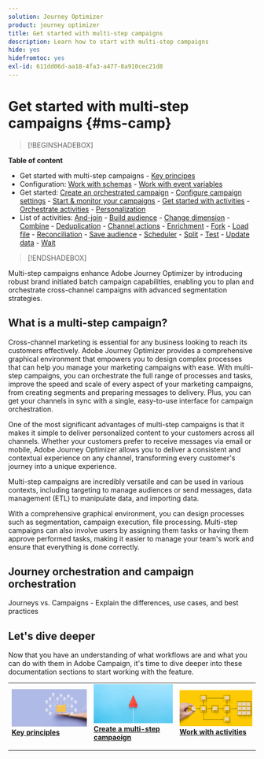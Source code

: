 ```yaml
---
solution: Journey Optimizer
product: journey optimizer
title: Get started with multi-step campaigns
description: Learn how to start with multi-step campaigns
hide: yes
hidefromtoc: yes
exl-id: 611dd06d-aa18-4fa3-a477-8a910cec21d8
---
```

# Get started with multi-step campaigns {#ms-camp}

>[!BEGINSHADEBOX]

**Table of content**

* Get started with multi-step campaigns - [Key principes](gs-campaign-creation.md)
* Configuration: [Work with schemas](ms-schemas.md) - [Work with event variables](event-variables.md)
* Get started: [Create an orchestrated campaign](create-ms-campaign.md) - [Configure campaign settings](ms-campaign-settings.md) - [Start & monitor your campaigns](start-monitor-campaigns.md) - [Get started with activities](activities/about-activities.md) - [Orchestrate activities](orchestrate-activities.md) - [Personalization](ms-personalization.md)
* List of activities: [And-join](activities/and-join.md) - [Build audience](activities/build-audience.md) - [Change dimension](activities/change-dimension.md) - [Combine](activities/combine.md) - [Deduplication](activities/deduplication.md) - [Channel actions](activities/channels.md) - [Enrichment](activities/enrichment.md) - [Fork](activities/fork.md) - [Load file](activities/load-file.md) - [Reconciliation](activities/reconciliation.md) - [Save audience](activities/save-audience.md) - [Scheduler](activities/scheduler.md) - [Split](activities/split.md) - [Test](activities/test.md) - [Update data](activities/update-data.md) - [Wait](activities/wait.md)

>[!ENDSHADEBOX]

Multi-step campaigns enhance Adobe Journey Optimizer by introducing robust brand initiated batch campaign capabilities, enabling you to plan and orchestrate cross-channel campaigns with advanced segmentation strategies.

## What is a multi-step campaign?

Cross-channel marketing is essential for any business looking to reach its customers effectively. Adobe Journey Optimizer provides a comprehensive graphical environment that empowers you to design complex processes that can help you manage your marketing campaigns with ease. With multi-step campaigns, you can orchestrate the full range of processes and tasks, improve the speed and scale of every aspect of your marketing campaigns, from creating segments and preparing messages to delivery. Plus, you can get your channels in sync with a single, easy-to-use interface for campaign orchestration.

One of the most significant advantages of multi-step campaigns is that it makes it simple to deliver personalized content to your customers across all channels. Whether your customers prefer to receive messages via email or mobile, Adobe Journey Optimizer allows you to deliver a consistent and contextual experience on any channel, transforming every customer's journey into a unique experience.

Multi-step campaigns are incredibly versatile and can be used in various contexts, including targeting to manage audiences or send messages, data management (ETL) to manipulate data, and importing data.

With a comprehensive graphical environment, you can design processes such as segmentation, campaign execution, file processing. Multi-step campaigns can also involve users by assigning them tasks or having them approve performed tasks, making it easier to manage your team's work and ensure that everything is done correctly.


## Journey orchestration and campaign orchestration

Journeys vs. Campaigns - Explain the differences, use cases, and best practices 



## Let's dive deeper

Now that you have an understanding of what workflows are and what you can do with them in Adobe Campaign, it's time to dive deeper into these documentation sections to start working with the feature.

<table style="table-layout:fixed"><tr style="border: 0;">
<td>
<a href="gs-campaign-creation.md">
<img alt="Access and manage workflows" src="assets/do-not-localize/workflow-access.jpeg">
</a>
<div>
<a href="gs-campaign-creation.md"><strong>Key principles</strong></a>
</div>
<p>
</td>
<td>
<a href="create-ms-campaign.md">
<img alt="Lead" src="assets/do-not-localize/workflow-create.jpeg">
</a>
<div><a href="create-ms-campaign.md"><strong>Create a multi-step campaoign</strong>
</div>
<p>
</td>
<td>
<a href="activities/about-activities.md">
<img alt="Infrequent" src="assets/do-not-localize/workflow-activities.jpeg">
</a>
<div>
<a href="activities/about-activities.md"><strong>Work with activities</strong></a>
</div>
<p></td>
</tr></table>
